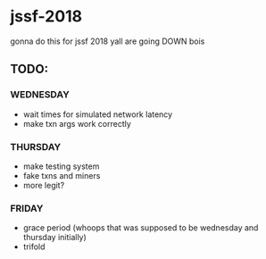 # jssf-2018
gonna do this for jssf 2018
yall are going DOWN bois


## TODO:
### WEDNESDAY
- wait times for simulated network latency
- make txn args work correctly
### THURSDAY
- make testing system
- fake txns and miners
- more legit?
### FRIDAY
- grace period (whoops that was supposed to be wednesday and thursday initially)
- trifold
